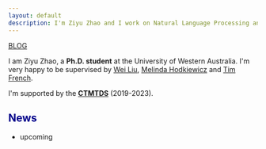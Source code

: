 ```yaml
---
layout: default
description: I'm Ziyu Zhao and I work on Natural Language Processing and Knowledge Reasoning. More details inside!
---
```

[BLOG]()

I am Ziyu Zhao, a __Ph.D. student__ at the University of Western Australia. I'm very happy to be supervised by [Wei Liu](https://research-repository.uwa.edu.au/en/persons/wei-liu), [Melinda Hodkiewicz](https://research-repository.uwa.edu.au/en/persons/melinda-hodkiewicz)
and [Tim French](https://research-repository.uwa.edu.au/en/persons/tim-french).

I'm supported by the [__CTMTDS__](https://www.maintenance.org.au/) (2019-2023).


## <span style="color:darkblue">News </span>

* upcoming
